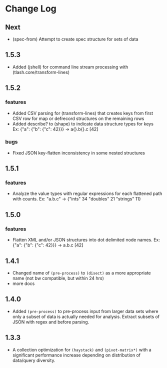 # Change Log

## Next
 * (spec-from) Attempt to create spec structure for sets of data

## 1.5.3
 * Added (jshell) for command line stream processing with (tlash.core/transform-lines)

## 1.5.2
### features
 * Added CSV parsing for (transform-lines) that creates keys from
   first CSV row for map or defrecord structures on the remaining rows
 * Added describe? to (shape) to indicate data structure types for keys  
   Ex: {"a": {"b": {"c": 42}}} -> a{}.b{}.c [42]
   
### bugs
 * Fixed JSON key-flatten inconsistency in some nested structures

## 1.5.1
### features
 * Analyze the value types with regular expressions for each flattened path
   with counts. Ex: "a.b.c" -> {"ints" 34 "doubles" 21 "strings" 11}

## 1.5.0
### features
 * Flatten XML and/or JSON structures into dot delimited node names.
   Ex: {"a": {"b": {"c": 42}}} -> a.b.c [42]

## 1.4.1
* Changed name of `(pre-process)` to `(disect)` as a more appropriate name (not bw compatible, but within 24 hrs)
* more docs

## 1.4.0
* Added `(pre-process)` to pre-process input from larger data sets where only a subset
of data is actually needed for analysis. Extract subsets of JSON with regex and before parsing.

## 1.3.3
* A collection optimization for `(haystack)` and `(pivot-matrix*)` with a significant
performance increase depending on distribution of data/query diversity.